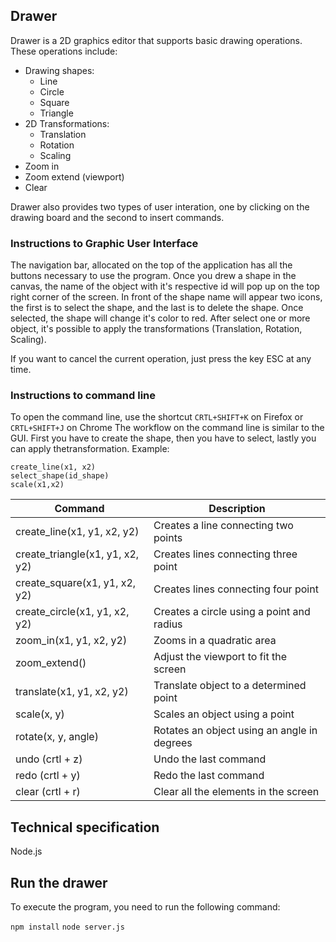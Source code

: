## Drawer

Drawer is a 2D graphics editor that supports basic drawing operations. These operations include:

- Drawing shapes:
  - Line
  - Circle
  - Square
  - Triangle
- 2D Transformations:
  - Translation
  - Rotation
  - Scaling
- Zoom in
- Zoom extend (viewport)
- Clear

Drawer also provides two types of user interation, one by clicking on the drawing board and the second to insert commands.

### Instructions to Graphic User Interface
The navigation bar, allocated on the top of the application has all the buttons necessary to use the program. Once you drew a shape in the canvas, the name of the object with it's respective id will pop up on the top right corner of the screen. In front of the shape name will appear two icons, the first is to select the shape, and the last is to delete the shape. Once selected, the shape will change it's color to red. After select one or more object, it's possible to apply the transformations (Translation, Rotation, Scaling).

If you want to cancel the current operation, just press the key ESC at any time. 

### Instructions to command line

To open the command line, use the shortcut
`CRTL+SHIFT+K` on Firefox or `CRTL+SHIFT+J` on Chrome The workflow on the command line is similar to the GUI. First you have to create the shape, then you have to select, lastly you can apply thetransformation. Example:
```
create_line(x1, x2)
select_shape(id_shape)
scale(x1,x2)
```


| Command                               | Description                                |
| ---------------                       | -----------------------------------------  |
| create_line(x1, y1, x2, y2)           | Creates a line connecting two points       |
| create_triangle(x1, y1, x2, y2)       | Creates lines connecting three point       |
| create_square(x1, y1, x2, y2)         | Creates lines connecting four point        |
| create_circle(x1, y1, x2, y2)         | Creates a circle using a point and radius  |
| zoom_in(x1, y1, x2, y2)               | Zooms in a quadratic area                  |
| zoom_extend()                         | Adjust the viewport to fit the screen      |
| translate(x1, y1, x2, y2)             | Translate object to a determined point     |
| scale(x, y)                           | Scales an object using a point             |
| rotate(x, y, angle)                   | Rotates an object using an angle in degrees|
| undo (crtl + z)                       | Undo the last command                      |
| redo (crtl + y)                       | Redo the last command                      |
| clear (crtl + r)                      | Clear all the elements in the screen       |

## Technical specification
Node.js

## Run the drawer
To execute the program, you need to run the following command:

`npm install`
`node server.js`
